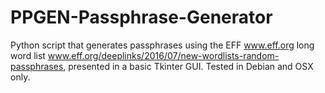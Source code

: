 # PPGEN-Passphrase-Generator
Python script that generates passphrases using the EFF www.eff.org long word list www.eff.org/deeplinks/2016/07/new-wordlists-random-passphrases, presented in a basic Tkinter GUI. Tested in Debian and OSX only.
